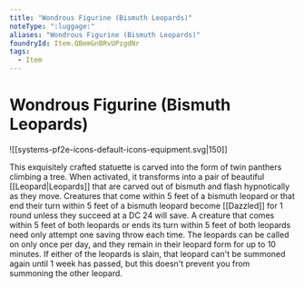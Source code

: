 ```yaml
---
title: "Wondrous Figurine (Bismuth Leopards)"
noteType: ":luggage:"
aliases: "Wondrous Figurine (Bismuth Leopards)"
foundryId: Item.QBemGnBRvUPzgdNr
tags:
  - Item
---
```


# Wondrous Figurine (Bismuth Leopards)
![[systems-pf2e-icons-default-icons-equipment.svg|150]]

This exquisitely crafted statuette is carved into the form of twin panthers climbing a tree. When activated, it transforms into a pair of beautiful [[Leopard|Leopards]] that are carved out of bismuth and flash hypnotically as they move. Creatures that come within 5 feet of a bismuth leopard or that end their turn within 5 feet of a bismuth leopard become [[Dazzled]] for 1 round unless they succeed at a DC 24 will save. A creature that comes within 5 feet of both leopards or ends its turn within 5 feet of both leopards need only attempt one saving throw each time. The leopards can be called on only once per day, and they remain in their leopard form for up to 10 minutes. If either of the leopards is slain, that leopard can't be summoned again until 1 week has passed, but this doesn't prevent you from summoning the other leopard.
